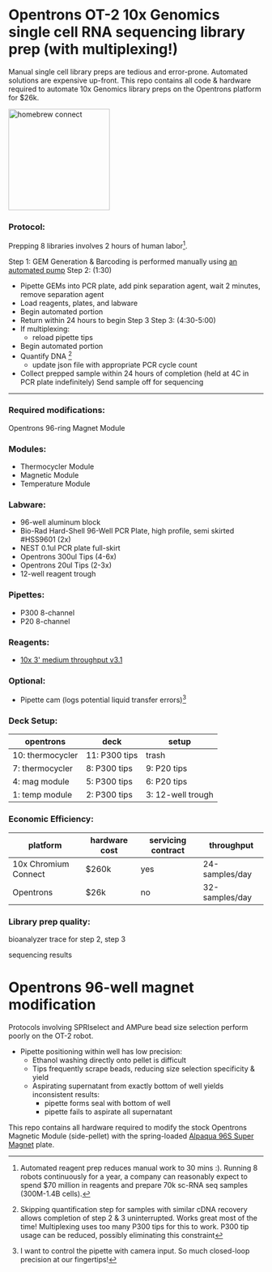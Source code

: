 # Opentrons OT-2 10x Genomics single cell RNA sequencing library prep (with multiplexing!)

Manual single cell library preps are tedious and error-prone. Automated solutions are expensive up-front. This repo contains all code & hardware required to automate 10x Genomics library preps on the Opentrons platform for $26k.

<img src="https://github.com/retrobiosciences/opentrons-10x/blob/main/homebrew-connect.jpeg" alt="homebrew connect" width="200px">

### Protocol:

Prepping 8 libraries involves 2 hours of human labor[^1]. 

Step 1: GEM Generation & Barcoding is performed manually using [an automated pump](https://www.10xgenomics.com/instruments/chromium-controller)
Step 2:  (1:30)
- Pipette GEMs into PCR plate, add pink separation agent, wait 2 minutes, remove separation agent
- Load reagents, plates, and labware
- Begin automated portion
- Return within 24 hours to begin Step 3
Step 3: (4:30-5:00)
- If multiplexing:
	- reload pipette tips
- Begin automated portion
- Quantify DNA [^2]
	- update json file with appropriate PCR cycle count
- Collect prepped sample within 24 hours of completion (held at 4C in PCR plate indefinitely)
Send sample off for sequencing

---

### Required modifications:
Opentrons 96-ring Magnet Module

### Modules:
- Thermocycler Module
- Magnetic Module
- Temperature Module

### Labware:
- 96-well aluminum block
- Bio-Rad Hard-Shell 96-Well PCR Plate, high profile, semi skirted #HSS9601 (2x)
- NEST 0.1ul PCR plate full-skirt
- Opentrons 300ul Tips (4-6x)
- Opentrons 20ul Tips (2-3x)
- 12-well reagent trough

### Pipettes:
- P300 8-channel
- P20 8-channel

### Reagents:
- [10x 3' medium throughput v3.1](https://www.10xgenomics.com/support/single-cell-gene-expression/documentation/steps/library-prep/chromium-next-gem-single-cell-3-v-3-1-dual-index-libraries)

### Optional:
- Pipette cam (logs potential liquid transfer errors)[^3]

### Deck Setup:
opentrons | deck | setup
--- | --- | ---
10: thermocycler| 11: P300 tips| trash
7: thermocycler| 8: P300 tips | 9: P20 tips
4: mag module | 5: P300 tips | 6: P20 tips
1: temp module | 2: P300 tips | 3: 12-well trough

### Economic Efficiency:
 platform | hardware cost | servicing contract | throughput 
 --- | --- | --- | ---
 10x Chromium Connect | $260k | yes | 24-samples/day
 Opentrons| $26k | no | 32-samples/day
 
### Library prep quality:
bioanalyzer trace for step 2, step 3

sequencing results

[^1]: Automated reagent prep reduces manual work to 30 mins :). Running 8 robots continuously for a year, a company can reasonably expect to spend $70 million in reagents and prepare 70k sc-RNA seq samples (300M-1.4B cells).
[^2]: Skipping quantification step for samples with similar cDNA recovery allows completion of step 2 & 3 uninterrupted. Works great most of the time! Multiplexing uses too many P300 tips for this to work. P300 tip usage can be reduced, possibly eliminating this constraint
[^3]: I want to control the pipette with camera input. So much closed-loop precision at our fingertips!





# Opentrons 96-well magnet modification

Protocols involving SPRIselect and AMPure bead size selection perform poorly on the OT-2 robot. 
- Pipette positioning within well has low precision:
	- Ethanol washing directly onto pellet is difficult
	- Tips frequently scrape beads, reducing size selection specificity & yield
	- Aspirating supernatant from exactly bottom of well yields inconsistent results:
		- pipette forms seal with bottom of well
		- pipette fails to aspirate all supernatant

This repo contains all hardware required to modify the stock Opentrons Magnetic Module (side-pellet) with the spring-loaded [Alpaqua 96S Super Magnet](https://www.alpaqua.com/product/96s-super-magnet/) plate. 

